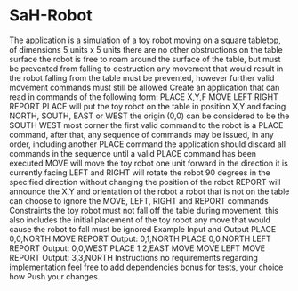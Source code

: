 # SaH-Robot
 The application is a simulation of a toy robot moving on a square tabletop, of dimensions 5 units x 5 units  there are no other obstructions on the table surface the robot is free to roam around the surface of the table, but must be prevented from falling to destruction any movement that would result in the robot falling from the table must be prevented, however further valid movement commands must still be allowed Create an application that can read in commands of the following form: PLACE X,Y,F MOVE LEFT RIGHT REPORT  PLACE will put the toy robot on the table in position X,Y and facing NORTH, SOUTH, EAST or WEST the origin (0,0) can be considered to be the SOUTH WEST most corner the first valid command to the robot is a PLACE command, after that, any sequence of commands may be issued, in any order, including another PLACE command the application should discard all commands in the sequence until a valid PLACE command has been executed MOVE will move the toy robot one unit forward in the direction it is currently facing LEFT and RIGHT will rotate the robot 90 degrees in the specified direction without changing the position of the robot REPORT will announce the X,Y and orientation of the robot a robot that is not on the table can choose to ignore the MOVE, LEFT, RIGHT and REPORT commands Constraints  the toy robot must not fall off the table during movement, this also includes the initial placement of the toy robot any move that would cause the robot to fall must be ignored Example Input and Output  PLACE 0,0,NORTH MOVE REPORT Output: 0,1,NORTH PLACE 0,0,NORTH LEFT REPORT Output: 0,0,WEST PLACE 1,2,EAST MOVE MOVE LEFT MOVE REPORT Output: 3,3,NORTH Instructions  no requirements regarding implementation feel free to add dependencies bonus for tests, your choice how Push your changes.
